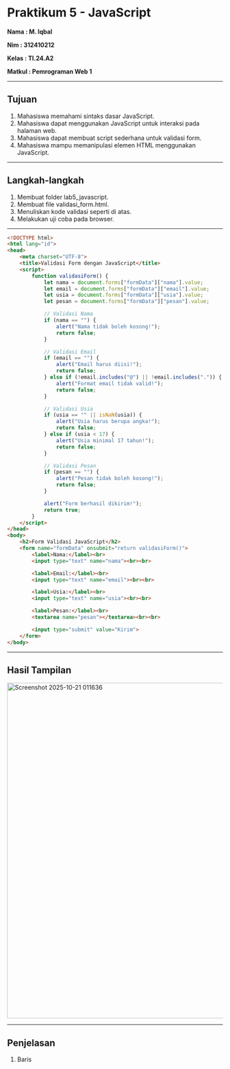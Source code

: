# Praktikum 5 - JavaScript

**Nama : M. Iqbal**

**Nim : 312410212**

**Kelas : TI.24.A2**

**Matkul : Pemrograman Web 1**

---
## Tujuan
1. Mahasiswa memahami sintaks dasar JavaScript.
2. Mahasiswa dapat menggunakan JavaScript untuk interaksi pada halaman web.
3. Mahasiswa dapat membuat script sederhana untuk validasi form.
4. Mahasiswa mampu memanipulasi elemen HTML menggunakan JavaScript.
---
## Langkah-langkah
1. Membuat folder lab5_javascript.
2. Membuat file validasi_form.html.
3. Menuliskan kode validasi seperti di atas.
4. Melakukan uji coba pada browser.
---
```html
<!DOCTYPE html>
<html lang="id">
<head>
    <meta charset="UTF-8">
    <title>Validasi Form dengan JavaScript</title>
    <script>
        function validasiForm() {
            let nama = document.forms["formData"]["nama"].value;
            let email = document.forms["formData"]["email"].value;
            let usia = document.forms["formData"]["usia"].value;
            let pesan = document.forms["formData"]["pesan"].value;

            // Validasi Nama
            if (nama == "") {
                alert("Nama tidak boleh kosong!");
                return false;
            }

            // Validasi Email
            if (email == "") {
                alert("Email harus diisi!");
                return false;
            } else if (!email.includes("@") || !email.includes(".")) {
                alert("Format email tidak valid!");
                return false;
            }

            // Validasi Usia
            if (usia == "" || isNaN(usia)) {
                alert("Usia harus berupa angka!");
                return false;
            } else if (usia < 17) {
                alert("Usia minimal 17 tahun!");
                return false;
            }

            // Validasi Pesan
            if (pesan == "") {
                alert("Pesan tidak boleh kosong!");
                return false;
            }

            alert("Form berhasil dikirim!");
            return true;
        }
    </script>
</head>
<body>
    <h2>Form Validasi JavaScript</h2>
    <form name="formData" onsubmit="return validasiForm()">
        <label>Nama:</label><br>
        <input type="text" name="nama"><br><br>

        <label>Email:</label><br>
        <input type="text" name="email"><br><br>

        <label>Usia:</label><br>
        <input type="text" name="usia"><br><br>

        <label>Pesan:</label><br>
        <textarea name="pesan"></textarea><br><br>

        <input type="submit" value="Kirim">
    </form>
</body>
```
---

## Hasil Tampilan

<img width="1912" height="783" alt="Screenshot 2025-10-21 011636" src="https://github.com/user-attachments/assets/a0091216-06a1-4c66-a565-4cd97fd4372d" />

---

## Penjelasan

1. Baris <script> berisi fungsi validasiForm() untuk mengecek input user.
2. document.forms["formData"] mengambil data dari form berdasarkan nama form.
3. alert() digunakan untuk menampilkan pesan peringatan bila input salah atau kosong.
4. return false menghentikan pengiriman form jika ada kesalahan input.
5. return true melanjutkan proses jika semua input valid.
